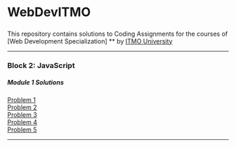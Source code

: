 # WebDevITMO
#####
This repository contains solutions to Coding Assignments for the courses of [Web Development Specialization] ** by [ITMO University](http://profi.ifmo.ru)
***
### Block 2: JavaScript

##### Module 1 Solutions
[Problem 1](https://github.com/LidiyaU/WebDevITMO/JavaScript_блок/Задачи_1_урок/problem_1.html)   
[Problem 2](https://github.com/LidiyaU/WebDevITMO/JavaScript_блок/Задачи_1_урок/problem_2.html)   
[Problem 3](https://github.com/LidiyaU/WebDevITMO/JavaScript_блок/Задачи_1_урок/problem_3.html)   
[Problem 4](https://github.com/LidiyaU/WebDevITMO/JavaScript_блок/Задачи_1_урок/Problem_4.html)   
[Problem 5](https://github.com/LidiyaU/WebDevITMO/JavaScript_блок/Задачи_1_урок/problem_5.html)   

***
